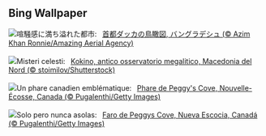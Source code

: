 ## Bing Wallpaper
![](https://www.bing.com/th?id=OHR.DhakaBangladesh_JA-JP0528290685_UHD.jpg&w=1000)喧騒感に満ち溢れた都市:&nbsp;&ensp;[首都ダッカの鳥瞰図, バングラデシュ (© Azim Khan Ronnie/Amazing Aerial Agency)](https://www.bing.com/th?id=OHR.DhakaBangladesh_JA-JP0528290685_UHD.jpg)
<br><br/>
![](https://www.bing.com/th?id=OHR.KokinoMacedonia_IT-IT5698531580_UHD.jpg&w=1000)Misteri celesti:&nbsp;&ensp;[Kokino, antico osservatorio megalitico, Macedonia del Nord (© stoimilov/Shutterstock)](https://www.bing.com/th?id=OHR.KokinoMacedonia_IT-IT5698531580_UHD.jpg)
<br><br/>
![](https://www.bing.com/th?id=OHR.PeggysCove_FR-FR2777171937_UHD.jpg&w=1000)Un phare canadien emblématique:&nbsp;&ensp;[Phare de Peggy's Cove, Nouvelle-Écosse, Canada (© Pugalenthi/Getty Images)](https://www.bing.com/th?id=OHR.PeggysCove_FR-FR2777171937_UHD.jpg)
<br><br/>
![](https://www.bing.com/th?id=OHR.PeggysCove_ES-ES2898736491_UHD.jpg&w=1000)Solo pero nunca asolas:&nbsp;&ensp;[Faro de Peggys Cove, Nueva Escocia, Canadá (© Pugalenthi/Getty Images)](https://www.bing.com/th?id=OHR.PeggysCove_ES-ES2898736491_UHD.jpg)
<br><br/>
